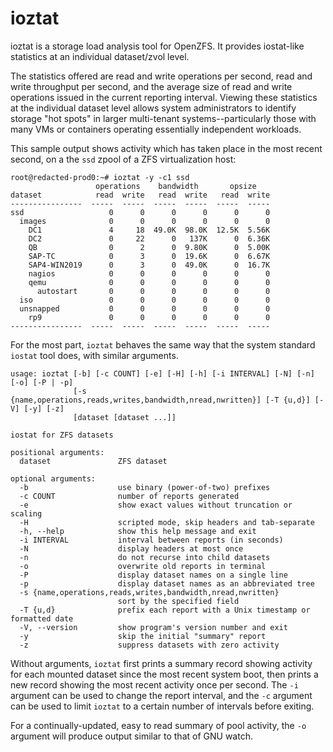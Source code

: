# ioztat
ioztat is a storage load analysis tool for OpenZFS. It provides iostat-like statistics at an individual dataset/zvol level.

The statistics offered are read and write operations per second, read and write throughput per second, and the average size of read and write operations issued in the current reporting interval. Viewing these statistics at the individual dataset level allows system administrators to identify storage "hot spots" in larger multi-tenant systems--particularly those with many VMs or containers operating essentially independent workloads.

This sample output shows activity which has taken place in the most recent second, on a the `ssd` zpool of a ZFS virtualization host:

````
root@redacted-prod0:~# ioztat -y -c1 ssd
                   operations    bandwidth       opsize
dataset            read  write   read  write   read  write
----------------  -----  -----  -----  -----  -----  -----
ssd                   0      0      0      0      0      0
  images              0      0      0      0      0      0
    DC1               4     18  49.0K  98.0K  12.5K  5.56K
    DC2               0     22      0   137K      0  6.36K
    QB                0      2      0  9.80K      0  5.00K
    SAP-TC            0      3      0  19.6K      0  6.67K
    SAP4-WIN2019      0      3      0  49.0K      0  16.7K
    nagios            0      0      0      0      0      0
    qemu              0      0      0      0      0      0
      autostart       0      0      0      0      0      0
  iso                 0      0      0      0      0      0
  unsnapped           0      0      0      0      0      0
    rp9               0      0      0      0      0      0
----------------  -----  -----  -----  -----  -----  -----

````

For the most part, `ioztat` behaves the same way that the system standard `iostat` tool does, with similar arguments.

````
usage: ioztat [-b] [-c COUNT] [-e] [-H] [-h] [-i INTERVAL] [-N] [-n] [-o] [-P | -p]
              [-s {name,operations,reads,writes,bandwidth,nread,nwritten}] [-T {u,d}] [-V] [-y] [-z]
              [dataset [dataset ...]]

iostat for ZFS datasets

positional arguments:
  dataset               ZFS dataset

optional arguments:
  -b                    use binary (power-of-two) prefixes
  -c COUNT              number of reports generated
  -e                    show exact values without truncation or scaling
  -H                    scripted mode, skip headers and tab-separate
  -h, --help            show this help message and exit
  -i INTERVAL           interval between reports (in seconds)
  -N                    display headers at most once
  -n                    do not recurse into child datasets
  -o                    overwrite old reports in terminal
  -P                    display dataset names on a single line
  -p                    display dataset names as an abbreviated tree
  -s {name,operations,reads,writes,bandwidth,nread,nwritten}
                        sort by the specified field
  -T {u,d}              prefix each report with a Unix timestamp or formatted date
  -V, --version         show program's version number and exit
  -y                    skip the initial "summary" report
  -z                    suppress datasets with zero activity
  ````

Without arguments, `ioztat` first prints a summary record showing activity for each mounted dataset since the most recent system boot, then prints a new record showing the most recent activity once per second. The `-i` argument can be used to change the report interval, and the `-c` argument can be used to limit `ioztat` to a certain number of intervals before exiting.

For a continually-updated, easy to read summary of pool activity, the `-o` argument will produce output similar to that of GNU watch.